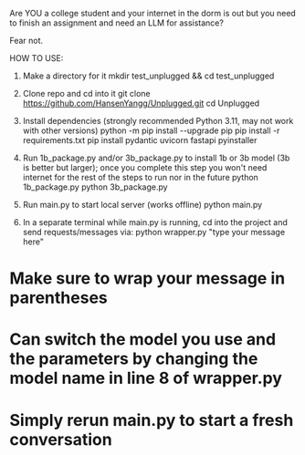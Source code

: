 Are YOU a college student and your internet in the dorm is out but you need to finish an assignment and need an LLM for assistance?

Fear not.

HOW TO USE:

1. Make a directory for it
mkdir test_unplugged && cd test_unplugged

2. Clone repo and cd into it
git clone https://github.com/HansenYangg/Unplugged.git
cd Unplugged

3. Install dependencies (strongly recommended Python 3.11, may not work with other versions)
python -m pip install --upgrade pip
pip install -r requirements.txt
pip install pydantic uvicorn fastapi pyinstaller


5. Run 1b_package.py and/or 3b_package.py to install 1b or 3b model (3b is better but larger); once you complete this step
   you won't need internet for the rest of the steps to run nor in the future
python 1b_package.py
python 3b_package.py

6. Run main.py to start local server (works offline)
python main.py

8. In a separate terminal while main.py is running, cd into the project and send requests/messages via: python wrapper.py "type your message here"
 # Make sure to wrap your message in parentheses
 # Can switch the model you use and the parameters by changing the model name in line 8 of wrapper.py
 # Simply rerun main.py to start a fresh conversation
 

   
